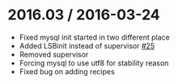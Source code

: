 2016.03 / 2016-03-24
==================

* Fixed mysql init started in two different place
* Added LSBinit instead of supervisor [\#25](https://github.com/eisen-dev/eisen_engine/issues/25)
* Removed supervisor
* Forcing mysql to use utf8 for stability reason 
* Fixed bug on adding recipes
